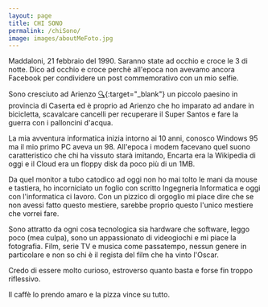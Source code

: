 ```yaml
---
layout: page
title: CHI SONO
permalink: /chiSono/
image: images/aboutMeFoto.jpg
---
```


Maddaloni, 21 febbraio del 1990. Saranno state ad occhio e croce le 3 di notte. Dico ad occhio e croce perchè all'epoca non avevamo ancora Facebook per condividere un post commemorativo con un mio selfie.

Sono cresciuto ad Arienzo [:mag:](https://goo.gl/maps/ZxZqQru98qdMssXN7 "Dove si trova Arienzo?"){:target="_blank"} un piccolo paesino in provincia di Caserta ed è proprio ad Arienzo che ho imparato ad andare in bicicletta, scavalcare cancelli per recuperare il Super Santos e fare la guerra con i palloncini d'acqua.

La mia avventura informatica inizia intorno ai 10 anni, conosco Windows 95 ma il mio primo PC aveva un 98.
All'epoca i modem facevano quel suono caratteristico che chi ha vissuto starà imitando, Encarta era la Wikipedia di oggi e il Cloud era un floppy disk da poco più di un 1MB.

Da quel monitor a tubo catodico ad oggi non ho mai tolto le mani da mouse e tastiera, ho incorniciato un foglio con scritto Ingegneria Informatica e oggi con l'informatica ci lavoro. Con un pizzico di orgoglio mi piace dire che se non avessi fatto questo mestiere, sarebbe proprio questo l'unico mestiere che vorrei fare.

Sono attratto da ogni cosa tecnologica sia hardware che software, leggo poco (mea culpa), sono un appassionato di videogiochi e mi piace la fotografia.
Film, serie TV e musica come passatempo, nessun genere in particolare e non so chi è il regista del film che ha vinto l'Oscar.

Credo di essere molto curioso, estroverso quanto basta e forse fin troppo riflessivo.

Il caffè lo prendo amaro e la pizza vince su tutto.
